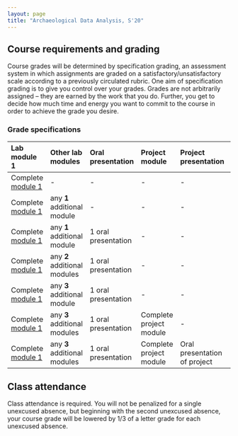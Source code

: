 ```yaml
---
layout: page
title: "Archaeological Data Analysis, S'20"
---
```


## Course requirements and grading

Course grades will be determined by specification grading, an assessment system in which assignments are graded on a satisfactory/unsatisfactory scale according to a previously circulated rubric.  One aim of specification grading is to give you control over your grades. Grades are not arbitrarily assigned – they are earned by the work that you do. Further, you get to decide how much time and energy you want to commit to the course in order to achieve the grade you desire.


### Grade specifications


| Lab module 1                                                                     | Other lab modules            | Oral presentation   | Project module          | Project presentation         | Base course grade |
|:---------------------------------------------------------------------------------|:-----------------------------|:--------------------|:------------------------|:-----------------------------|:------------------|
| Complete [module 1](http://shot.holycross.edu/courses/ada/S20/projects/module1/) | -                            | -                   | -                       | -                            | C                 |
| Complete [module 1](http://shot.holycross.edu/courses/ada/S20/projects/module1/) | any **1** additional module  | -                   | -                       | -                            | C+                |
| Complete [module 1](http://shot.holycross.edu/courses/ada/S20/projects/module1/) | any **1** additional module  | 1 oral presentation | -                       | -                            | B-                |
| Complete [module 1](http://shot.holycross.edu/courses/ada/S20/projects/module1/) | any **2** additional modules | 1 oral presentation | -                       | -                            | B                 |
| Complete [module 1](http://shot.holycross.edu/courses/ada/S20/projects/module1/) | any **3** additional module  | 1 oral presentation | -                       | -                            | B+                |
| Complete [module 1](http://shot.holycross.edu/courses/ada/S20/projects/module1/) | any **3** additional modules | 1 oral presentation | Complete project module | -                            | A-                |
| Complete [module 1](http://shot.holycross.edu/courses/ada/S20/projects/module1/) | any **3** additional modules | 1 oral presentation | Complete project module | Oral presentation of project | A                 |


## Class attendance

Class attendance is required. You will not be penalized for a single unexcused absence, but beginning with the second unexcused absence,  your course grade will be lowered by 1/3 of a letter grade for each unexcused absence.
